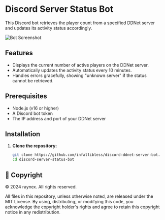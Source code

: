 # Discord Server Status Bot

This Discord bot retrieves the player count from a specified DDNet server and updates its activity status accordingly.

![Bot Screenshot](https://cdn.discordapp.com/attachments/1300812751484223521/1300824581942284349/image.png?ex=67223ecc&is=6720ed4c&hm=a1611a545bab79f828d04f2120c8544e3ee2aa43d318a1c9560f365e0ea10ec9&)

## Features

- Displays the current number of active players on the DDNet server.
- Automatically updates the activity status every 10 minutes.
- Handles errors gracefully, showing "unknown server" if the status cannot be retrieved.

## Prerequisites

- Node.js (v16 or higher)
- A Discord bot token
- The IP address and port of your DDNet server

## Installation

1. **Clone the repository:**
   ```bash
   git clone https://github.com/infallibless/discord-ddnet-server-bot.git
   cd discord-server-status-bot

## 📜 Copyright

© 2024 raynex. All rights reserved.

All files in this repository, unless otherwise noted, are released under the MIT License. By using, distributing, or modifying this code, you acknowledge the copyright holder's rights and agree to retain this copyright notice in any redistribution.

